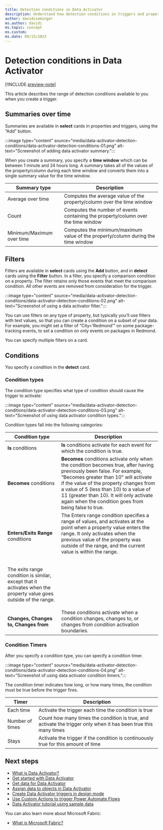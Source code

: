```yaml
---
title: Detection conditions in Data Activator
description: Understand how detection conditions in triggers and properties operate in Data Activator.
author: davidiseminger
ms.author: davidi
ms.topic: concept
ms.custom: 
ms.date: 09/15/2023
---
```


# Detection conditions in Data Activator

[!INCLUDE [preview-note](../includes/preview-note.md)]

This article describes the range of detection conditions available to you when you create a trigger.


## Summaries over time

Summaries are available in **select** cards in properties and triggers, using the “Add” button. 

:::image type="content" source="media/data-activator-detection-conditions/data-activator-detection-conditions-01.png" alt-text="Screenshot of adding data activator summary.":::


When you create a summary, you specify a **time window** which can be between 1 minute and 24 hours long. A summary takes all of the values of the property/column during each time window and converts them into a single summary value for the time window.


|Summary type  |Description  |
|---------|---------|
|Average over time      |Computes the average value of the property/column over the time window|
|Count     |Computes the number of events containing the property/column over the time window|
|Minimum/Maximum over time     |Computes the minimum/maximum value of the property/column during the time window|


## Filters

Filters are available in **select** cards using the **Add** button, and in **detect** cards using the **Filter** button. In a filter, you specify a comparison condition on a property. The filter retains only those events that meet the comparison condition. All other events are removed from consideration for the trigger.

:::image type="content" source="media/data-activator-detection-conditions/data-activator-detection-conditions-02.png" alt-text="Screenshot of using a data activator filter.":::

You can use filters on any type of property, but typically you'll use filters with text values, so that you can create a condition on a subset of your data. For example, you might set a filter of “City=’Redmond’” on some package-tracking events, to set a condition on only events on packages in Redmond.

You can specify multiple filters on a card.

## Conditions

You specify a condition in the **detect** card.

### Condition types

The condition type specifies what type of condition should cause the trigger to activate:

:::image type="content" source="media/data-activator-detection-conditions/data-activator-detection-conditions-03.png" alt-text="Screenshot of using data activator condition types.":::

Condition types fall into the following categories:


|Condition type  |Description  |
|---------|---------|
|**Is** conditions     |**Is** conditions activate for each event for which the condition is true. |
|**Becomes** conditions     |**Becomes** conditions activate only when the condition becomes true, after having previously been false. For example, “Becomes greater than 10” will activate if the value of the property changes from a value of 5 (less than 10) to a value of 11 (greater than 10). It will only activate again when the condition goes from being false to true. |
|**Enters/Exits Range** conditions     |The Enters range condition specifies a range of values, and activates at the point when a property value enters the range. It only activates when the previous value of the property was outside of the range, and the current value is within the range.</p>
<p>The exits range condition is similar, except that it activates when the property value goes outside of the range. |
|**Changes, Changes to, Changes from**     |These conditions activate when a condition changes, changes to, or changes from condition activation boundaries.   |


### Condition Timers

After you specify a condition type, you can specify a condition timer.

:::image type="content" source="media/data-activator-detection-conditions/data-activator-detection-conditions-04.png" alt-text="Screenshot of using data activator condition timers.":::


The condition timer indicates how long, or how many times, the condition must be true before the trigger fires.



|Timer  |Description  |
|---------|---------|
|Each time |Activate the trigger each time the condition is true |
|Number of times |Count how many times the condition is true, and activate the trigger only when it has been true this many times |
|Stays |Activate the trigger if the condition is continuously true for this amount of time |




## Next steps

* [What is Data Activator?](data-activator-introduction.md)
* [Get started with Data Activator](data-activator-get-started.md)
* [Get data for Data Activator](data-activator-get-data.md)
* [Assign data to objects in Data Activator](data-activator-assign-data-objects.md)
* [Create Data Activator triggers in design mode](data-activator-create-triggers-design-mode.md)
* [Use Custom Actions to trigger Power Automate Flows](data-activator-trigger-power-automate-flows.md)
* [Data Activator tutorial using sample data](data-activator-tutorial.md)

You can also learn more about Microsoft Fabric:

* [What is Microsoft Fabric?](../get-started/microsoft-fabric-overview.md)
